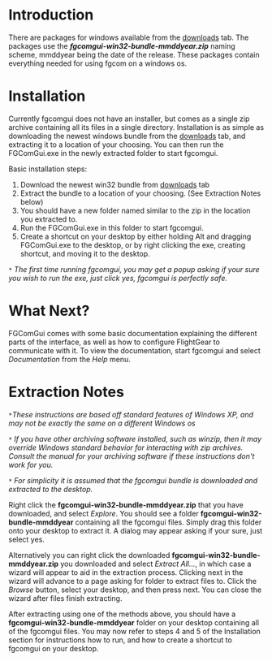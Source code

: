 

# Introduction #

There are packages for windows available from the [downloads](http://code.google.com/p/fgcomgui/downloads/list) tab. The packages use the **_fgcomgui-win32-bundle-mmddyear.zip_** naming scheme, mmddyear being the date of the release. These packages contain everything needed for using fgcom on a windows os.


# Installation #

Currently fgcomgui does not have an installer, but comes as a single zip archive containing all its files in a single directory. Installation is as simple as downloading the newest windows bundle from the [downloads](http://code.google.com/p/fgcomgui/downloads/list) tab, and extracting it to a location of your choosing. You can then run the FGComGui.exe in the newly extracted folder to start fgcomgui.

Basic installation steps:
  1. Download the newest win32 bundle from [downloads](http://code.google.com/p/fgcomgui/downloads/list) tab
  1. Extract the bundle to a location of your choosing. (See Extraction Notes below)
  1. You should have a new folder named similar to the zip in the location you extracted to.
  1. Run the FGComGui.exe in this folder to start fgcomgui.
  1. Create a shortcut on your desktop by either holding Alt and dragging FGComGui.exe to the desktop, or by right clicking the exe, creating shortcut, and moving it to the desktop.

`*` _The first time running fgcomgui, you may get a popup asking if your sure you wish to run the exe, just click yes, fgcomgui is perfectly safe._

# What Next? #

FGComGui comes with some basic documentation explaining the different parts of the interface, as well as how to configure FlightGear to communicate with it. To view the documentation, start fgcomgui and select _Documentation_ from the _Help_ menu.

# Extraction Notes #

`*`_These instructions are based off standard features of Windows XP, and may not be exactly the same on a different Windows os_

`*` _If you have other archiving software installed, such as winzip, then it may override Windows standard behavior for interacting with zip archives. Consult the manual for your archiving software if these instructions don't work for you._

`*` _For simplicity it is assumed that the fgcomgui bundle is downloaded and extracted to the desktop._


Right click the **fgcomgui-win32-bundle-mmddyear.zip** that you have downloaded, and select _Explore_. You should see a folder **fgcomgui-win32-bundle-mmddyear** containing all the fgcomgui files. Simply drag this folder onto your desktop to extract it. A dialog may appear asking if your sure, just select yes.

Alternatively you can right click the downloaded **fgcomgui-win32-bundle-mmddyear.zip** you downloaded and select _Extract All..._, in which case a wizard will appear to aid in the extraction process. Clicking next in the wizard will advance to a page asking for folder to extract files to. Click the _Browse_ button, select your desktop, and then press next. You can close the wizard after files finish extracting.

After extracting using one of the methods above, you should have a **fgcomgui-win32-bundle-mmddyear** folder on your desktop containing all of the fgcomgui files. You may now refer to steps 4 and 5 of the Installation section for instructions how to run, and how to create a shortcut to fgcomgui on your desktop.